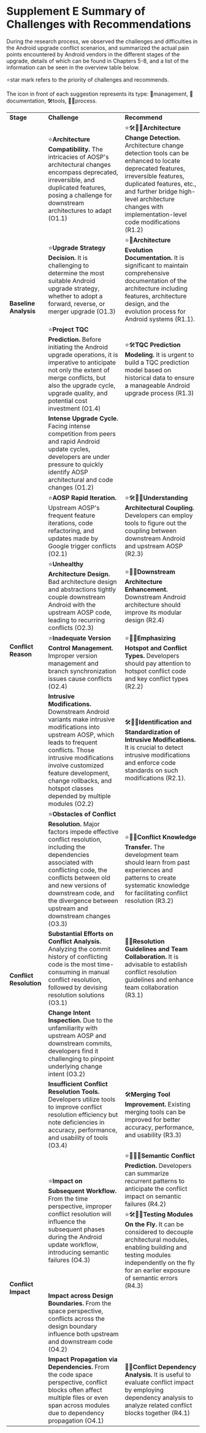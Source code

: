 # Supplement E Summary of Challenges with Recommendations

During the research process, we observed the challenges and difficulties in the Android upgrade conflict scenarios, and summarized the actual pain points encountered by Android vendors in the different stages of the upgrade, details of which can be found in Chapters 5-8, and a list of the information can be seen in the overview table below.  

⭐star mark refers to the priority of challenges and recommends. 

The icon in front of each suggestion represents its type: 📆management, 📄documentation, 🛠️tools️, 🧑‍💻process. 
<table>
  	<tr>
		<td align="left" ><b>Stage</b></td>
		<td align="left" ><b>Challenge</b></td>
        	<td align="left" ><b>Recommend</b></td>
	</tr>
	<tr>
		<td align="left"  rowspan="4"><b>Baseline Analysis</b></td>
		<td align="left" >⭐<b>Architecture Compatibility.</b> The intricacies of AOSP's architectural changes encompass deprecated, irreversible, and duplicated features, posing a challenge for downstream architectures to adapt (O1.1)</td>
        	<td align="left" >⭐🛠️🧑‍💻<b>Architecture Change Detection.</b> Architecture change detection tools can be enhanced to locate deprecated features, irreversible features, duplicated features, etc., and further bridge high-level architecture changes with implementation-level code modifications (R1.2)</td>
	</tr>
        <tr>
		<td align="left" >⭐<b>Upgrade Strategy Decision.</b> It is challenging to determine the most suitable Android upgrade strategy, whether to adopt a forward, reverse, or merger upgrade (O1.3)</td>
        	<td align="left" >⭐📄<b>Architecture Evolution Documentation.</b> It is significant to maintain comprehensive documentation of the architecture including features, architecture design, and the evolution process for Android systems (R1.1).</td>
	</tr>
	<tr>
		<td align="left" >⭐<b>Project TQC Prediction.</b> Before initiating the Android upgrade operations, it is imperative to anticipate not only the extent of merge conflicts, but also the upgrade cycle, upgrade quality, and potential cost investment (O1.4)</td>
        	<td align="left" >⭐🛠️<b>TQC Prediction Modeling.</b> It is urgent to build a TQC prediction model based on historical data to ensure a manageable Android upgrade process (R1.3)</td>
	</tr>
	<tr>
		<td align="left" ><b>Intense Upgrade Cycle.</b> Facing intense competition from peers and rapid Android update cycles, developers are under pressure to quickly identify AOSP architectural and code changes (O1.2)</td>
        	<td align="left" ></td>
	</tr>
    <tr>
		<td align="left"  rowspan="4"><b>Conflict Reason</b></td>
		<td align="left" >⭐<b>AOSP Rapid Iteration.</b> Upstream AOSP's frequent feature iterations, code refactoring, and  updates made by Google trigger conflicts (O2.1)</td>
        	<td align="left" >⭐🛠️🧑‍💻<b>Understanding Architectural Coupling.</b> Developers  can employ tools to figure out the coupling between downstream Android and upstream AOSP (R2.3)</td>
	</tr>
    <tr>
		<td align="left" >⭐<b>Unhealthy Architecture Design.</b> Bad  architecture design and abstractions tightly couple downstream Android with the upstream AOSP code, leading to recurring conflicts (O2.3)</td>
        <td align="left" >⭐🧑‍💻<b>Downstream Architecture Enhancement.</b> Downstream Android architecture should improve its modular design (R2.4)</td>
	</tr>
    <tr>
		<td align="left" >⭐<b>Inadequate Version Control Management.</b> Improper version management and branch synchronization issues cause conflicts (O2.4)</td>
        <td align="left" >⭐🧑‍💻<b>Emphasizing Hotspot and Conflict Types.</b> Developers should pay attention to hotspot conflict code and key conflict types (R2.2)</td>
	</tr>
    <tr>
		<td align="left" ><b>Intrusive Modifications.</b> Downstream Android variants make intrusive modifications into upstream AOSP, which leads to frequent conflicts. Those intrusive modifications involve customized feature development, change rollbacks, and hotspot classes depended by multiple modules (O2.2)</td>
        <td align="left" >🛠️🧑‍💻<b>Identification and Standardization of Intrusive Modifications.</b> It is crucial to detect intrusive modifications and enforce code standards on such modifications (R2.1).</td>
	</tr>
    <tr>
		<td align="left"  rowspan="4"><b>Conflict Resolution</b></td>
		<td align="left" >⭐<b>Obstacles of Conflict Resolution.</b> Major factors impede effective conflict resolution, including the dependencies associated with conflicting code, the conflicts between old and new versions of downstream code, and the divergence between upstream and downstream changes (O3.3)</td>
        	<td align="left" >⭐📆📄<b>Conflict Knowledge Transfer.</b> The development team should learn from past experiences and patterns to create systematic knowledge for facilitating conflict resolution (R3.2)</td>
	</tr>
    <tr>
		<td align="left" ><b>Substantial Efforts on Conflict Analysis.</b> Analyzing the commit history of conflicting code is the most time-consuming in manual conflict resolution, followed by devising resolution solutions (O3.1)</td>
        	<td align="left" >📆📄<b>Resolution Guidelines and Team Collaboration.</b> It is advisable to establish conflict resolution guidelines and enhance team collaboration (R3.1)</td>
 	</tr>
    <tr>
		<td align="left" ><b>Change Intent Inspection.</b> Due to the unfamiliarity with upstream AOSP and downstream commits, developers find it challenging to pinpoint underlying change intent (O3.2)</td>
        	<td align="left" ></td>
	</tr>
    <tr>
        <td align="left" ><b>Insufficient Conflict Resolution Tools.</b> Developers utilize tools to improve conflict resolution efficiency but note deficiencies in accuracy, performance, and usability of tools (O3.4)</td>
        <td align="left" >🛠️<b>Merging Tool Improvement.</b> Existing merging tools can be improved for better accuracy, performance, and usability (R3.3)</td>
	</tr>
    <tr>
		<td align="left"  rowspan="4"><b>Conflict Impact</b></td>
        <td align="left" rowspan="2">⭐<b>Impact on Subsequent Workflow.</b> From the time perspective, improper conflict resolution will influence the subsequent phases during the Android update workflow, introducing semantic failures (O4.3)</td>
        <td align="left" >⭐📄🧑‍💻<b>Semantic Conflict Prediction.</b> Developers can summarize recurrent patterns to anticipate the conflict impact on semantic failures (R4.2)</td>
	</tr>
    <tr>
        <td align="left" >⭐🛠️🧑‍💻<b>Testing Modules On the Fly.</b> It can be considered to decouple architectural modules, enabling building and testing modules independently on the fly for an earlier exposure of semantic errors (R4.3)</td>
	</tr>
    <tr>
        <td align="left" ><b>Impact across Design Boundaries.</b> From the space perspective, conflicts across the design boundary influence both upstream and downstream code (O4.2)</td>
        <td></td>
	</tr>
    <tr>
        <td align="left" ><b>Impact Propagation via Dependencies.</b> From the code space perspective, conflict blocks often affect multiple files or even span across modules due to dependency propagation (O4.1)</td>
        <td align="left" >🧑‍💻<b>Conflict Dependency Analysis.</b> It is useful to evaluate conflict impact by employing dependency analysis to analyze related conflict blocks together (R4.1)</td>
	</tr>
</table>


